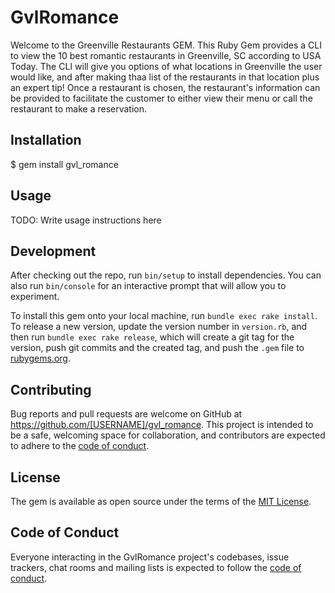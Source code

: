 # GvlRomance

Welcome to the Greenville Restaurants GEM. This Ruby Gem provides a CLI to view the 10 best romantic restaurants in Greenville, SC according to USA Today. The CLI will give you options of what locations in Greenville the user would like, and after making thaa list of the restaurants in that location plus an expert tip! Once a restaurant is chosen, the restaurant's information can be provided to facilitate the customer to either view their menu or call the restaurant to make a reservation.


## Installation

$ gem install gvl_romance

## Usage

TODO: Write usage instructions here

## Development

After checking out the repo, run `bin/setup` to install dependencies. You can also run `bin/console` for an interactive prompt that will allow you to experiment.

To install this gem onto your local machine, run `bundle exec rake install`. To release a new version, update the version number in `version.rb`, and then run `bundle exec rake release`, which will create a git tag for the version, push git commits and the created tag, and push the `.gem` file to [rubygems.org](https://rubygems.org).

## Contributing

Bug reports and pull requests are welcome on GitHub at https://github.com/[USERNAME]/gvl_romance. This project is intended to be a safe, welcoming space for collaboration, and contributors are expected to adhere to the [code of conduct](https://github.com/[USERNAME]/gvl_romance/blob/master/CODE_OF_CONDUCT.md).

## License

The gem is available as open source under the terms of the [MIT License](https://opensource.org/licenses/MIT).

## Code of Conduct

Everyone interacting in the GvlRomance project's codebases, issue trackers, chat rooms and mailing lists is expected to follow the [code of conduct](https://github.com/[USERNAME]/gvl_romance/blob/master/CODE_OF_CONDUCT.md).
